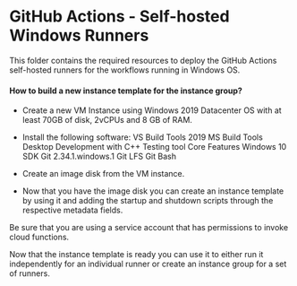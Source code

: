 <!--
    Licensed to the Apache Software Foundation (ASF) under one
    or more contributor license agreements.  See the NOTICE file
    distributed with this work for additional information
    regarding copyright ownership.  The ASF licenses this file
    to you under the Apache License, Version 2.0 (the
    "License"); you may not use this file except in compliance
    with the License.  You may obtain a copy of the License at

      http://www.apache.org/licenses/LICENSE-2.0

    Unless required by applicable law or agreed to in writing, software
    distributed under the License is distributed on an "AS IS" BASIS,
    WITHOUT WARRANTIES OR CONDITIONS OF ANY KIND, either express or implied.
    See the License for the specific language governing permissions and
    limitations under the License.
-->

# GitHub Actions - Self-hosted Windows Runners

This folder contains the required resources to deploy the GitHub Actions self-hosted runners for the workflows running in Windows OS.

#### How to build a new instance template for the instance group?

* Create a new VM Instance using Windows 2019 Datacenter OS with at least 70GB of disk, 2vCPUs and 8 GB of RAM.

* Install the following software:
    VS Build Tools 2019
    MS Build Tools
    Desktop Development with C++
    Testing tool Core Features
    Windows 10 SDK
    Git 2.34.1.windows.1
    Git LFS
    Git Bash

* Create an image disk from the VM instance.

* Now that you have the image disk you can create an instance template by using it and adding the startup and shutdown scripts through the respective metadata fields.

Be sure that you are using a service account that has permissions to invoke cloud functions.

Now that the instance template is ready you can use it to either run it independently for an individual runner or create an instance group for a set of runners.











